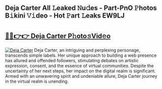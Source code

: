 ## Deja Carter All 𝙻eaked 𝙽u𝚍es - Part-PnO 𝙿hotos B𝚒kini 𝚅𝚒deo - Hot 𝙿art 𝙻eaks EW9LJ

# <h2><a href="http://ld59djq.urlbe.top/?page=Deja+Carter">🔗🔗👉👉 Deja Carter P𝚑oto𝚜Vid𝚎o</a></h2>

[![Deja Carter](https://i.imgur.com/eBuTRDB.gif)](http://ld59djq.urlbe.top/?page=Deja+Carter)
Deja Carter, an intriguing and perplexing personage, transcends simple labels. Her unique approach to building a web presence has allured and offended followers, stimulating debates on artistic expression, consent, and the essence of virtual communities. Despite the uncertainty of her next steps, her impact on the digital realm is significant. Armed with an unwavering spirit and undeniable allure, Deja Carter journey in the virtual realm is unending.
